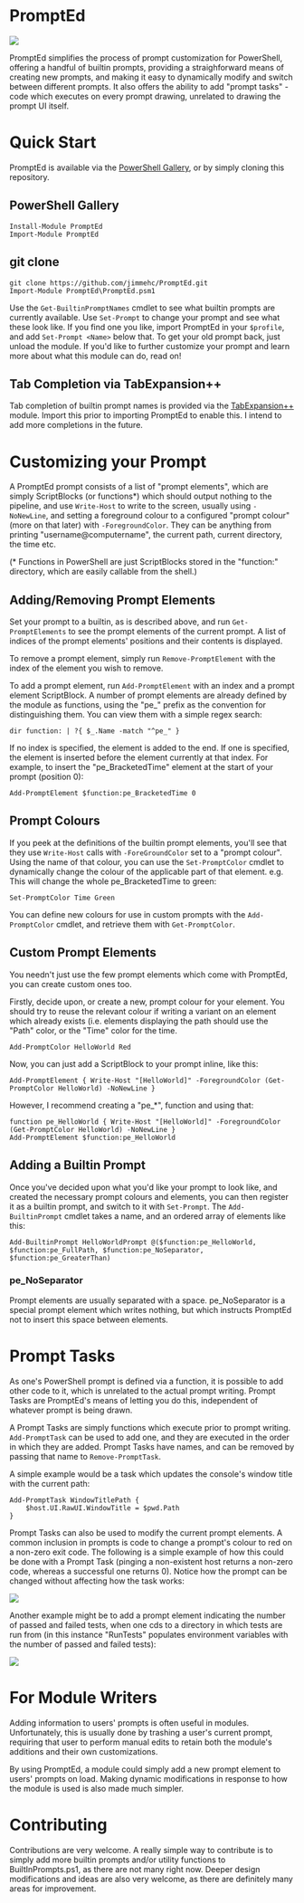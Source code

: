 # PromptEd
![](http://i.imgur.com/MhDVchm.gif)

PromptEd simplifies the process of prompt customization for PowerShell, offering a handful of builtin prompts, providing a straighforward means of creating new prompts, and making it easy to dynamically modify and switch between different prompts.  It also offers the ability to add "prompt tasks" - code which executes on every prompt drawing, unrelated to drawing the prompt UI itself.

# Quick Start
PromptEd is available via the [PowerShell Gallery](https://www.powershellgallery.com), or by simply cloning this repository.
## PowerShell Gallery
```
Install-Module PromptEd
Import-Module PromptEd
```
## git clone
```
git clone https://github.com/jimmehc/PromptEd.git
Import-Module PromptEd\PromptEd.psm1
```

Use the `Get-BuiltinPromptNames` cmdlet to see what builtin prompts are currently available.  Use `Set-Prompt` to change your prompt and see what these look like.  If you find one you like, import PromptEd in your `$profile`, and add `Set-Prompt <Name>` below that.  To get your old prompt back, just unload the module.  If you'd like to further customize your prompt and learn more about what this module can do, read on!

## Tab Completion via TabExpansion++

Tab completion of builtin prompt names is provided via the [TabExpansion++](https://github.com/lzybkr/TabExpansionPlusPlus) module.  Import this prior to importing PromptEd to enable this.  I intend to add more completions in the future.

# Customizing your Prompt
A PromptEd prompt consists of a list of "prompt elements", which are simply ScriptBlocks (or functions\*) which should output nothing to the pipeline, and use `Write-Host` to write to the screen, usually using `-NoNewLine`, and setting a foreground colour to a configured "prompt colour" (more on that later) with `-ForegroundColor`.  They can be anything from printing "username@computername", the current path, current directory, the time etc.

(\* Functions in PowerShell are just ScriptBlocks stored in the "function:" directory, which are easily callable from the shell.)

## Adding/Removing Prompt Elements
Set your prompt to a builtin, as is described above, and run `Get-PromptElements` to see the prompt elements of the current prompt.  A list of indices of the prompt elements' positions and their contents is displayed.

To remove a prompt element, simply run `Remove-PromptElement` with the index of the element you wish to remove.

To add a prompt element, run `Add-PromptElement` with an index and a prompt element ScriptBlock. A number of prompt elements are already defined by the module as functions, using the "pe\_" prefix as the convention for distinguishing them.  You can view them with a simple regex search:

```
dir function: | ?{ $_.Name -match "^pe_" }
```

If no index is specified, the element is added to the end.  If one is specified, the element is inserted before the element currently at that index.  For example, to insert the "pe\_BracketedTime" element at the start of your prompt (position 0):

```
Add-PromptElement $function:pe_BracketedTime 0
```

## Prompt Colours
If you peek at the definitions of the builtin prompt elements, you'll see that they use `Write-Host` calls with `-ForeGroundColor` set to a "prompt colour".  Using the name of that colour, you can use the `Set-PromptColor` cmdlet to dynamically change the colour of the applicable part of that element.  e.g. This will change the whole pe\_BracketedTime to green:
```
Set-PromptColor Time Green
```

You can define new colours for use in custom prompts with the `Add-PromptColor` cmdlet, and retrieve them with `Get-PromptColor`.

## Custom Prompt Elements
You needn't just use the few prompt elements which come with PromptEd, you can create custom ones too.

Firstly, decide upon, or create a new, prompt colour for your element.  You should try to reuse the relevant colour if writing a variant on an element which already exists (i.e. elements displaying the path should use the "Path" color, or the "Time" color for the time.
```
Add-PromptColor HelloWorld Red
```

Now, you can just add a ScriptBlock to your prompt inline, like this:
```
Add-PromptElement { Write-Host "[HelloWorld]" -ForegroundColor (Get-PromptColor HelloWorld) -NoNewLine }
```

However, I recommend creating a "pe\_\*", function and using that:
```
function pe_HelloWorld { Write-Host "[HelloWorld]" -ForegroundColor (Get-PromptColor HelloWorld) -NoNewLine }
Add-PromptElement $function:pe_HelloWorld
```

## Adding a Builtin Prompt
Once you've decided upon what you'd like your prompt to look like, and created the necessary prompt colours and elements, you can then register it as a builtin prompt, and switch to it with `Set-Prompt`.  The `Add-BuiltinPrompt` cmdlet takes a name, and an ordered array of elements like this:
```
Add-BuiltinPrompt HelloWorldPrompt @($function:pe_HelloWorld, $function:pe_FullPath, $function:pe_NoSeparator, $function:pe_GreaterThan)
```

### pe\_NoSeparator
Prompt elements are usually separated with a space.  pe\_NoSeparator is a special prompt element which writes nothing, but which instructs PromptEd not to insert this space between elements.  

# Prompt Tasks
As one's PowerShell prompt is defined via a function, it is possible to add other code to it, which is unrelated to the actual prompt writing.  Prompt Tasks are PromptEd's means of letting you do this, independent of whatever prompt is being drawn.

A Prompt Tasks are simply functions which execute prior to prompt writing. `Add-PromptTask` can be used to add one, and they are executed in the order in which they are added.  Prompt Tasks have names, and can be removed by passing that name to `Remove-PromptTask`.

A simple example would be a task which updates the console's window title with the current path:
```
Add-PromptTask WindowTitlePath {           
    $host.UI.RawUI.WindowTitle = $pwd.Path 
}                                          
```

Prompt Tasks can also be used to modify the current prompt elements.  A common inclusion in prompts is code to change a prompt's colour to red on a non-zero exit code.  The following is a simple example of how this could be done with a Prompt Task (pinging a non-existent host returns a non-zero code, whereas a successful one returns 0).  Notice how the prompt can be changed without affecting how the task works:

![](http://i.imgur.com/fvsYTTl.png)

Another example might be to add a prompt element indicating the number of passed and failed tests, when one cds to a directory in which tests are run from (in this instance "RunTests" populates environment variables with the number of passed and failed tests):

![](http://i.imgur.com/9B8isIs.png)

# For Module Writers
Adding information to users' prompts is often useful in modules.  Unfortunately, this is usually done by trashing a user's current prompt, requiring that user to perform manual edits to retain both the module's additions and their own customizations.  

By using PromptEd, a module could simply add a new prompt element to users' prompts on load.  Making dynamic modifications in response to how the module is used is also made much simpler.

# Contributing
Contributions are very welcome.  A really simple way to contribute is to simply add more builtin prompts and/or utility functions to BuiltInPrompts.ps1, as there are not many right now.  Deeper design modifications and ideas are also very welcome, as there are definitely many areas for improvement.
